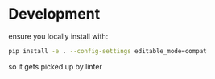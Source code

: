 # Development

ensure you locally install with:

```bash
pip install -e . --config-settings editable_mode=compat
```

so it gets picked up by linter
